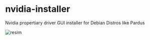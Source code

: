 # nvidia-installer
Nvidia propertiary driver GUI installer for Debian Distros like Pardus



![resim](https://user-images.githubusercontent.com/78855338/204108993-6bf6a441-a7c7-48d2-bd7d-8a80e0d671ad.png)
